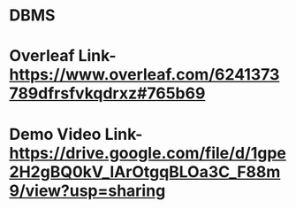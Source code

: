 # DBMS
# Overleaf Link-https://www.overleaf.com/6241373789dfrsfvkqdrxz#765b69
# Demo Video Link-https://drive.google.com/file/d/1gpe2H2gBQ0kV_lArOtgqBLOa3C_F88m9/view?usp=sharing
